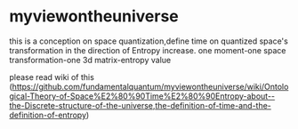 # myviewontheuniverse
this is a conception on space quantization,define time on quantized space's transformation in the direction of Entropy increase.
one moment-one space transformation-one 3d matrix-entropy value

please read wiki of this (https://github.com/fundamentalquantum/myviewontheuniverse/wiki/Ontological-Theory-of-Space%E2%80%90Time%E2%80%90Entropy-about--the-Discrete-structure-of-the-universe,the-definition-of-time-and-the-definition-of-entropy)
